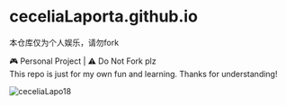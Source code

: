 # ceceliaLaporta.github.io
本仓库仅为个人娱乐，请勿fork

🎮 Personal Project | ⚠️ Do Not Fork plz <br>
This repo is just for my own fun and learning. Thanks for understanding!

![ceceliaLapo18](https://count.getloli.com/@ceceliaLapo18?theme=booru-lewd)
